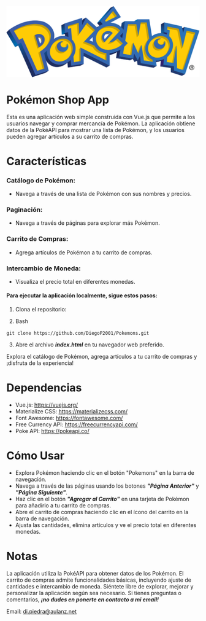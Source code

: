 !["Logo Pokemon"](./pokemon-23.svg)
# Pokémon Shop App
Esta es una aplicación web simple construida con Vue.js que permite a los usuarios navegar y comprar mercancía de Pokémon. La aplicación obtiene datos de la PokéAPI para mostrar una lista de Pokémon, y los usuarios pueden agregar artículos a su carrito de compras.

# Características
### Catálogo de Pokémon: 
- Navega a través de una lista de Pokémon con sus nombres y precios.
### Paginación: 
- Navega a través de páginas para explorar más Pokémon.

### Carrito de Compras: 
- Agrega artículos de Pokémon a tu carrito de compras.
### Intercambio de Moneda: 
- Visualiza el precio total en diferentes monedas.


#### Para ejecutar la aplicación localmente, sigue estos pasos:

1) Clona el repositorio:

2) 
    Bash

```
git clone https://github.com/DiegoP2001/Pokemons.git
```
3) Abre el archivo ***index.html*** en tu navegador web preferido.

Explora el catálogo de Pokémon, agrega artículos a tu carrito de compras y ¡disfruta de la experiencia!

# Dependencias
- Vue.js: https://vuejs.org/
- Materialize CSS: https://materializecss.com/
- Font Awesome: https://fontawesome.com/
- Free Currency API: https://freecurrencyapi.com/
- Poke API: https://pokeapi.co/

# Cómo Usar
- Explora Pokémon haciendo clic en el botón "Pokemons" en la barra de navegación.
- Navega a través de las páginas usando los botones ***"Página Anterior"*** y ***"Página Siguiente"***.
- Haz clic en el botón ***"Agregar al Carrito"*** en una tarjeta de Pokémon para añadirlo a tu carrito de compras.
- Abre el carrito de compras haciendo clic en el ícono del carrito en la barra de navegación.
- Ajusta las cantidades, elimina artículos y ve el precio total en diferentes monedas.
# Notas
La aplicación utiliza la PokéAPI para obtener datos de los Pokémon.
El carrito de compras admite funcionalidades básicas, incluyendo ajuste de cantidades e intercambio de moneda.
Siéntete libre de explorar, mejorar y personalizar la aplicación según sea necesario. Si tienes preguntas o comentarios, ***¡no dudes en ponerte en contacto a mi email!***

Email: di.piedra@aulanz.net

